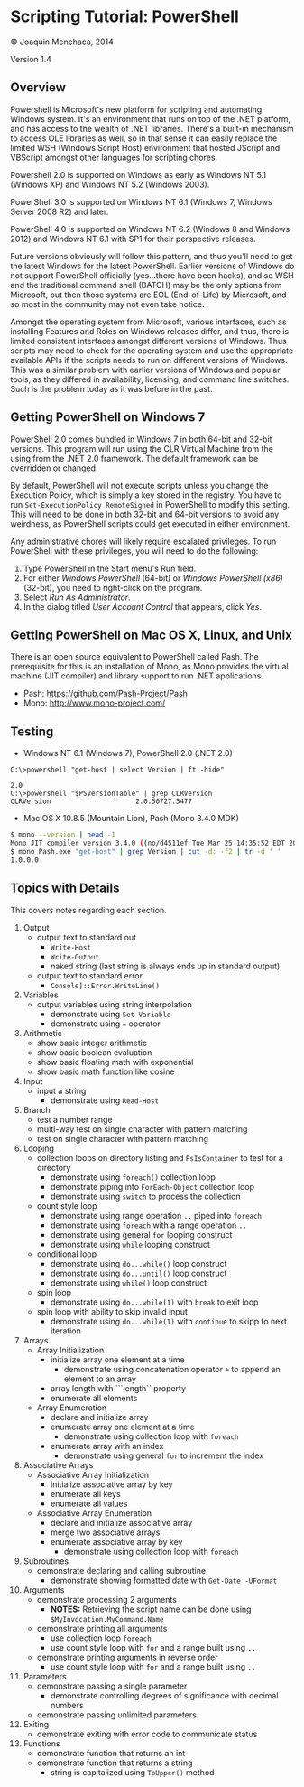 # Scripting Tutorial: PowerShell

© Joaquin Menchaca, 2014

Version 1.4

## Overview

Powershell is Microsoft's new platform for scripting and automating Windows system.  It's an environment that runs on top of the .NET platform, and has access to the wealth of .NET libraries.  There's a built-in mechanism to access OLE libraries as well, so in that sense it can easily replace the limited WSH (Windows Script Host) environment that hosted JScript and VBScript amongst other languages for scripting chores.

Powershell 2.0 is supported on Windows as early as Windows NT 5.1 (Windows XP) and Windows NT 5.2 (Windows 2003).  

PowerShell 3.0 is supported on Windows NT 6.1 (Windows 7, Windows Server 2008 R2) and later.  

PowerShell 4.0 is supported on Windows NT 6.2 (Windows 8 and Windows 2012) and Windows NT 6.1 with SP1 for their perspective releases. 

Future versions obviously will follow this pattern, and thus you'll need to get the latest Windows for the latest PowerShell.  Earlier versions of Windows do not support PowerShell officially (yes...there have been hacks), and so WSH and the traditional command shell (BATCH) may be the only options from Microsoft, but then those systems are EOL (End-of-Life) by Microsoft, and so most in the community may not even take notice.

Amongst the operating system from Microsoft, various interfaces, such as installing Features and Roles on Windows releases differ, and thus, there is limited consistent interfaces amongst different versions of Windows.  Thus scripts may need to check for the operating system and use the appropriate available APIs if the scripts needs to run on different versions of Windows.  This was a similar problem with earlier versions of Windows and popular tools, as they differed in availability, licensing, and command line switches.  Such is the problem today as it was before in the past.

## Getting PowerShell on Windows 7

PowerShell 2.0 comes bundled in Windows 7 in both 64-bit and 32-bit versions.  This program will run using the CLR Virtual Machine from the  using from the .NET 2.0 framework.  The default framework can be overridden or changed.

By default, PowerShell will not execute scripts unless you change the Execution Policy, which is simply a key stored in the registry.  You have to run ```Set-ExecutionPolicy RemoteSigned``` in PowerShell to modify this setting.  This will need to be done in both 32-bit and 64-bit versions to avoid any weirdness, as PowerShell scripts could get executed in either environment.

Any administrative chores will likely require escalated privileges.  To run PowerShell with these privileges, you will need to do the following:

1. Type PowerShell in the Start menu's Run field.
2. For either *Windows PowerShell* (64-bit) or *Windows PowerShell (x86)* (32-bit), you need to right-click on the program.
3. Select *Run As Administrator*.
4. In the dialog titled *User Account Control* that appears, click *Yes*. 

## Getting PowerShell on Mac OS X, Linux, and Unix

There is an open source equivalent to PowerShell called Pash.  The prerequisite for this is an installation of Mono, as Mono provides the virtual machine (JIT compiler) and library support to run .NET applications.

* Pash: https://github.com/Pash-Project/Pash
* Mono: http://www.mono-project.com/

## Testing

* Windows NT 6.1 (Windows 7), PowerShell 2.0 (.NET 2.0)
```batch
C:\>powershell "get-host | select Version | ft -hide"

2.0
C:\>powershell "$PSVersionTable" | grep CLRVersion
CLRVersion                     2.0.50727.5477
```

* Mac OS X 10.8.5 (Mountain Lion), Pash (Mono 3.4.0 MDK)

```bash
$ mono --version | head -1
Mono JIT compiler version 3.4.0 ((no/d4511ef Tue Mar 25 14:35:52 EDT 2014)
$ mono Pash.exe "get-host" | grep Version | cut -d: -f2 | tr -d ' '
1.0.0.0
```

## Topics with Details 

This covers notes regarding each section.

1. Output
   * output text to standard out
     * ```Write-Host```
     * ```Write-Output```
     * naked string (last string is always ends up in standard output)
   * output text to standard error
     * ```Console]::Error.WriteLine()```
2. Variables
   * output variables using string interpolation
     * demonstrate using ```Set-Variable```
     * demonstrate using ```=``` operator
3. Arithmetic
   * show basic integer arithmetic
   * show basic boolean evaluation
   * show basic floating math with exponential
   * show basic math function like cosine
4. Input
   * input a string
     * demonstrate using ```Read-Host```
5. Branch
   * test a number range
   * multi-way test on single character with pattern matching 
   * test on single character with pattern matching
6. Looping
   * collection loops on directory listing and ```PsIsContainer``` to test for a directory
     * demonstrate using ```foreach()``` collection loop
     * demonstrate piping into ```ForEach-Object``` collection loop
     * demonstrate using ```switch``` to process the collection
   * count style loop
     * demonstrate using range operation ```..``` piped into ```foreach``` 
     * demonstrate using ```foreach``` with a range operation ```..```
     * demonstrate using general ```for``` looping construct 
     * demonstrate using ```while``` looping construct
   * conditional loop
     * demonstrate using ```do...while()``` loop construct
     * demonstrate using ```do...until()``` loop construct
     * demonstrate using ```while()``` loop construct
   * spin loop
     * demonstrate using ```do...while(1)``` with ```break``` to exit loop
   * spin loop with ability to skip invalid input
     * demonstrate using ```do...while(1)``` with ```continue``` to skipp to next iteration
7. Arrays
   * Array Initialization
      * initialize array one element at a time
        * demonstrate using concatenation operator ```+``` to append an element to an array
      * array length with ```length`` property
      * enumerate all elements
   * Array Enumeration 
      * declare and initialize array
      * enumerate array one element at a time
        *  demonstrate using collection loop with ```foreach```
      * enumerate array with an index
        *  demonstrate using general ```for``` to increment the index
8. Associative Arrays
   * Associative Array Initialization
      * initialize associative array by key
      * enumerate all keys
      * enumerate all values
   * Associative Array Enumeration
      * declare and initialize associative array
      * merge two associative arrays
      * enumerate associative array by key
        *  demonstrate using collection loop with ```foreach```
9. Subroutines
   * demonstrate declaring and calling subroutine
     *  demonstrate showing formatted date with ```Get-Date -UFormat```
10. Arguments
    * demonstrate processing 2 arguments
      * **NOTES:** Retrieving the script name can be done using ```$MyInvocation.MyCommand.Name```
    * demonstrate printing all arguments
      * use collection loop ```foreach```
      * use count style loop with ```for``` and a range built using ```..```
    * demonstrate printing arguments in reverse order
      * use count style loop with ```for``` and a range built using ```..```
11. Parameters
    * demonstrate passing a single parameter
      * demonstrate controlling degrees of significance with decimal numbers 
    * demonstrate passing unlimited parameters
12. Exiting
    * demonstrate exiting with error code to communicate status
13. Functions
    * demonstrate function that returns an int
    * demonstrate function that returns a string
      * string is capitalized using ```ToUpper()``` method

